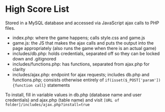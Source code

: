 # High Score List

Stored in a MySQL database and accessed via JavaScript ajax calls to PHP files.

* index.php: where the game happens; calls style.css and game.js
* game.js: the JS that makes the ajax calls and puts the output into the page appropriately (also runs the game when there is an actual game)
* includes/db.php: holds credentials, separated off so they can be locked down and .gitignored
* includes/functions.php: has functions, separated from ajax.php for clarity
* includes/ajax.php: endpoint for ajax requests; includes db.php and functions.php; consists otherwise entirely of `if(isset($_POST['param']){function call}` statements

To install, fill in variable values in db.php (database name and user credentials) and ajax.php (table name) and visit `[URL of folder]/includes/ajax.php?install=true`
